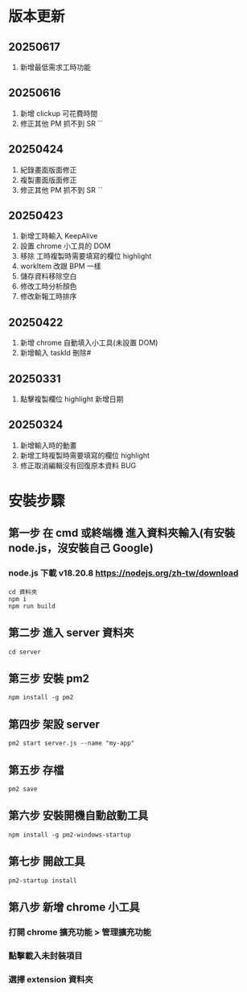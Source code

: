 # 版本更新

## 20250617

1. 新增最低需求工時功能

## 20250616

1. 新增 clickup 可花費時間
2. 修正其他 PM 抓不到 SR ˋˊ

## 20250424

1. 紀錄畫面版面修正
2. 複製畫面版面修正
3. 修正其他 PM 抓不到 SR ˋˊ

## 20250423

1. 新增工時輸入 KeepAlive
2. 設置 chrome 小工具的 DOM
3. 移除 工時複製時需要填寫的欄位 highlight
4. workItem 改跟 BPM 一樣
5. 儲存資料移除空白
6. 修改工時分析顏色
7. 修改新報工時排序

## 20250422

1. 新增 chrome 自動填入小工具(未設置 DOM)
2. 新增輸入 taskId 刪除#

## 20250331

1. 點擊複製欄位 highlight 新增日期

## 20250324

1. 新增輸入時的動畫
2. 新增工時複製時需要填寫的欄位 highlight
3. 修正取消編輯沒有回復原本資料 BUG

# 安裝步驟

## 第一步 在 cmd 或終端機 進入資料夾輸入(有安裝 node.js，沒安裝自己 Google)

### node.js 下載 v18.20.8 https://nodejs.org/zh-tw/download

`cd 資料夾`<br>
`npm i`<br>
`npm run build`<br>

## 第二步 進入 server 資料夾

`cd server`

## 第三步 安裝 pm2

`npm install -g pm2`

## 第四步 架設 server

`pm2 start server.js --name "my-app"`

## 第五步 存檔

`pm2 save`

## 第六步 安裝開機自動啟動工具

`npm install -g pm2-windows-startup`

## 第七步 開啟工具

`pm2-startup install`

## 第八步 新增 chrome 小工具

### 打開 chrome 擴充功能 > 管理擴充功能

### 點擊載入未封裝項目

### 選擇 extension 資料夾
